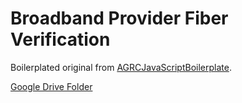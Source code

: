 <!-- [![Build Status](https://travis-ci.org/agrc/AGRCJavaScriptProjectBoilerPlate.svg?branch=master)](https://travis-ci.org/agrc/AGRCJavaScriptProjectBoilerPlate) -->
Broadband Provider Fiber Verification
===================================

Boilerplated original from [AGRCJavaScriptBoilerplate](https://github.com/agrc/AGRCJavaScriptProjectBoilerPlate).

[Google Drive Folder](https://drive.google.com/a/utah.gov/folderview?id=0ByBPl4Mwaw9IWVdnZEExZzhtalE&usp=sharing)